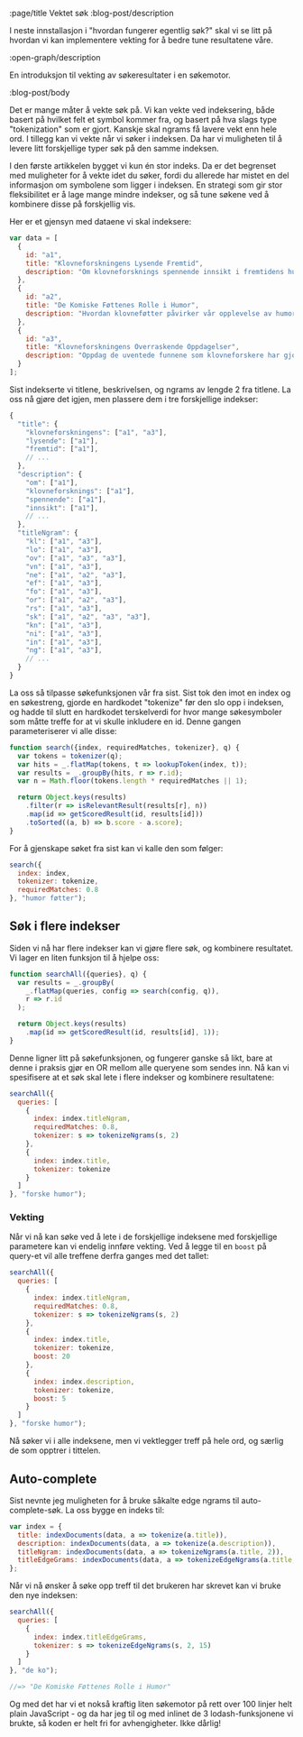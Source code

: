 :page/title Vektet søk
:blog-post/description

I neste innstallasjon i "hvordan fungerer egentlig søk?" skal vi se litt på
hvordan vi kan implementere vekting for å bedre tune resultatene våre.

:open-graph/description

En introduksjon til vekting av søkeresultater i en søkemotor.

:blog-post/body

Det er mange måter å vekte søk på. Vi kan vekte ved indeksering, både basert på
hvilket felt et symbol kommer fra, og basert på hva slags type "tokenization"
som er gjort. Kanskje skal ngrams få lavere vekt enn hele ord. I tillegg kan vi
vekte når vi søker i indeksen. Da har vi muligheten til å levere litt
forskjellige typer søk på den samme indeksen.

I den første artikkelen bygget vi kun én stor indeks. Da er det begrenset med
muligheter for å vekte idet du søker, fordi du allerede har mistet en del
informasjon om symbolene som ligger i indeksen. En strategi som gir stor
fleksibilitet er å lage mange mindre indekser, og så tune søkene ved å kombinere
disse på forskjellig vis.

Her er et gjensyn med dataene vi skal indeksere:

```js
var data = [
  {
    id: "a1",
    title: "Klovneforskningens Lysende Fremtid",
    description: "Om klovneforsknings spennende innsikt i fremtidens humor."
  },
  {
    id: "a2",
    title: "De Komiske Føttenes Rolle i Humor",
    description: "Hvordan klovneføtter påvirker vår opplevelse av humor."
  },
  {
    id: "a3",
    title: "Klovneforskningens Overraskende Oppdagelser",
    description: "Oppdag de uventede funnene som klovneforskere har gjort."
  }
];
```

Sist indekserte vi titlene, beskrivelsen, og ngrams av lengde 2 fra titlene. La
oss nå gjøre det igjen, men plassere dem i tre forskjellige indekser:

```js
{
  "title": {
    "klovneforskningens": ["a1", "a3"],
    "lysende": ["a1"],
    "fremtid": ["a1"],
    // ...
  },
  "description": {
    "om": ["a1"],
    "klovneforsknings": ["a1"],
    "spennende": ["a1"],
    "innsikt": ["a1"],
    // ...
  },
  "titleNgram": {
    "kl": ["a1", "a3"],
    "lo": ["a1", "a3"],
    "ov": ["a1", "a3", "a3"],
    "vn": ["a1", "a3"],
    "ne": ["a1", "a2", "a3"],
    "ef": ["a1", "a3"],
    "fo": ["a1", "a3"],
    "or": ["a1", "a2", "a3"],
    "rs": ["a1", "a3"],
    "sk": ["a1", "a2", "a3", "a3"],
    "kn": ["a1", "a3"],
    "ni": ["a1", "a3"],
    "in": ["a1", "a3"],
    "ng": ["a1", "a3"],
    // ...
  }
}
```

La oss så tilpasse søkefunksjonen vår fra sist. Sist tok den imot en index og en
søkestreng, gjorde en hardkodet "tokenize" før den slo opp i indeksen, og hadde
til slutt en hardkodet terskelverdi for hvor mange søkesymboler som måtte treffe
for at vi skulle inkludere en id. Denne gangen parameteriserer vi alle disse:

```js
function search({index, requiredMatches, tokenizer}, q) {
  var tokens = tokenizer(q);
  var hits = _.flatMap(tokens, t => lookupToken(index, t));
  var results = _.groupBy(hits, r => r.id);
  var n = Math.floor(tokens.length * requiredMatches || 1);

  return Object.keys(results)
    .filter(r => isRelevantResult(results[r], n))
    .map(id => getScoredResult(id, results[id]))
    .toSorted((a, b) => b.score - a.score);
}
```

For å gjenskape søket fra sist kan vi kalle den som følger:

```js
search({
  index: index,
  tokenizer: tokenize,
  requiredMatches: 0.8
}, "humor føtter");
```

## Søk i flere indekser

Siden vi nå har flere indekser kan vi gjøre flere søk, og kombinere resultatet.
Vi lager en liten funksjon til å hjelpe oss:

```js
function searchAll({queries}, q) {
  var results = _.groupBy(
    _.flatMap(queries, config => search(config, q)),
    r => r.id
  );

  return Object.keys(results)
    .map(id => getScoredResult(id, results[id], 1));
}
```

Denne ligner litt på søkefunksjonen, og fungerer ganske så likt, bare at denne i
praksis gjør en OR mellom alle queryene som sendes inn. Nå kan vi spesifisere at
et søk skal lete i flere indekser og kombinere resultatene:

```js
searchAll({
  queries: [
    {
      index: index.titleNgram,
      requiredMatches: 0.8,
      tokenizer: s => tokenizeNgrams(s, 2)
    },
    {
      index: index.title,
      tokenizer: tokenize
    }
  ]
}, "forske humor");
```

### Vekting

Når vi nå kan søke ved å lete i de forskjellige indeksene med forskjellige
parametere kan vi endelig innføre vekting. Ved å legge til en `boost` på
query-et vil alle treffene derfra ganges med det tallet:

```js
searchAll({
  queries: [
    {
      index: index.titleNgram,
      requiredMatches: 0.8,
      tokenizer: s => tokenizeNgrams(s, 2)
    },
    {
      index: index.title,
      tokenizer: tokenize,
      boost: 20
    },
    {
      index: index.description,
      tokenizer: tokenize,
      boost: 5
    }
  ]
}, "forske humor");
```

Nå søker vi i alle indeksene, men vi vektlegger treff på hele ord, og særlig de
som opptrer i tittelen.

## Auto-complete

Sist nevnte jeg muligheten for å bruke såkalte edge ngrams til
auto-complete-søk. La oss bygge en indeks til:

```js
var index = {
  title: indexDocuments(data, a => tokenize(a.title)),
  description: indexDocuments(data, a => tokenize(a.description)),
  titleNgram: indexDocuments(data, a => tokenizeNgrams(a.title, 2)),
  titleEdgeGrams: indexDocuments(data, a => tokenizeEdgeNgrams(a.title, 2, 15))
};
```

Når vi nå ønsker å søke opp treff til det brukeren har skrevet kan vi bruke den
nye indeksen:

```js
searchAll({
  queries: [
    {
      index: index.titleEdgeGrams,
      tokenizer: s => tokenizeEdgeNgrams(s, 2, 15)
    }
  ]
}, "de ko");

//=> "De Komiske Føttenes Rolle i Humor"
```

Og med det har vi et nokså kraftig liten søkemotor på rett over 100 linjer helt
plain JavaScript - og da har jeg til og med inlinet de 3 lodash-funksjonene vi
brukte, så koden er helt fri for avhengigheter. Ikke dårlig!

